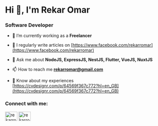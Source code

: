 <h1 align="left">Hi 👋, I'm Rekar Omar</h1>
<h3 align="left">Software Developer</h3>

- 🔭 I’m currently working as a **Freelancer**

- 📝 I regularly write articles on [https://www.facebook.com/rekarromar](https://www.facebook.com/rekarromar)

- 💬 Ask me about **NodeJS, ExpressJS, NestJS, Flutter, VueJS, NuxtJS**

- 📫 How to reach me **rekarromar@gmail.com**

- 📄 Know about my experiences [https://cvdesignr.com/p/64569f367c772?hl=en_GB](https://cvdesignr.com/p/64569f367c772?hl=en_GB)

<h3 align="left">Connect with me:</h3>
<p align="left">
<a href="https://fb.com/rekarromar" target="blank"><img align="center" src="https://raw.githubusercontent.com/rahuldkjain/github-profile-readme-generator/master/src/images/icons/Social/facebook.svg" alt="rekarromar" height="30" width="40" /></a>
<a href="https://linkedin.com/in/rekarromar" target="blank"><img align="center" src="https://raw.githubusercontent.com/rahuldkjain/github-profile-readme-generator/master/src/images/icons/Social/linked-in-alt.svg" alt="rekarromar" height="30" width="40" /></a>
</p>
